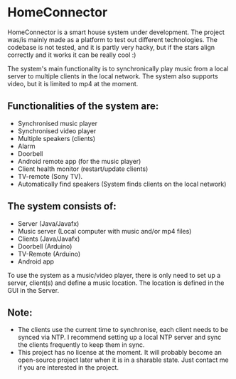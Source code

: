 # HomeConnector

HomeConnector is a smart house system under development. 
The project was/is mainly made as a platform to test out different technologies.
The codebase is not tested, and it is partly very hacky, but if the stars align correctly
and it works it can be really cool :)

The system's main functionality is to synchronically play music from a local server to multiple clients
in the local network. The system also supports video, but it is limited to mp4 at the moment. 

## Functionalities of the system are:
- Synchronised music player
- Synchronised video player
- Multiple speakers (clients)
- Alarm
- Doorbell
- Android remote app (for the music player)
- Client health monitor (restart/update clients)
- TV-remote (Sony TV).
- Automatically find speakers (System finds clients on the local network)


## The system consists of:
- Server (Java/Javafx)
- Music server (Local computer with music and/or mp4 files) 
- Clients (Java/Javafx)
- Doorbell (Arduino)
- TV-Remote (Arduino)
- Android app 

To use the system as a music/video player, there is only need to set up a server, client(s) and define a music location. The location
is defined in the GUI in the Server.

## Note: 
- The clients use the current time to synchronise, each client needs to be synced via NTP. I recommend setting up a local
NTP server and sync the clients frequently to keep them in sync.
- This project has no license at the moment. It will probably become an open-source project later when it is in a sharable state. Just contact me if you are interested in the project.
